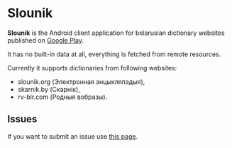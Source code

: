 # Slounik

**Slounik** is the Android client application for belarusian dictionary websites published on
[Google Play](https://play.google.com/store/apps/details?id=org.anibyl.slounik).

It has no built-in data at all, everything is fetched from remote resources.

Currently it supports dictionaries from following websites:
* slounik.org (Электронная энцыкляпэдыя),
* skarnik.by (Скарнік),
* rv-blr.com (Родныя вобразы).

## Issues

If you want to submit an issue use [this page](https://github.com/anibyl/slounik/issues).
